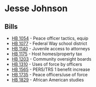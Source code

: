 # Jesse Johnson
## Bills
* [HB 1054](bill/2021-22/hb/1054/) - Peace officer tactics, equip
* [HB 1077](bill/2021-22/hb/1077/) - Federal Way school district
* [HB 1140](bill/2021-22/hb/1140/) - Juvenile access to attorneys
* [HB 1175](bill/2021-22/hb/1175/) - Host homes/property tax
* [HB 1203](bill/2021-22/hb/1203/) - Community oversight boards
* [HB 1310](bill/2021-22/hb/1310/) - Uses of force by officers
* [HB 1565](bill/2021-22/hb/1565/) - PERS/TRS 1 benefit increase
* [HB 1735](bill/2021-22/hb/1735/) - Peace officers/use of force
* [HB 1829](bill/2021-22/hb/1829/) - African American studies
